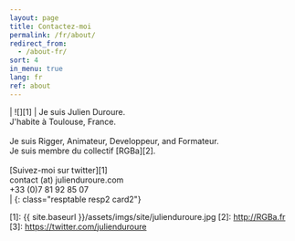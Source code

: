 ```yaml
---
layout: page
title: Contactez-moi
permalink: /fr/about/
redirect_from:
  - /about-fr/
sort: 4
in_menu: true
lang: fr
ref: about
---
```


| ![][1] | Je suis Julien Duroure.<br/>J'habite à Toulouse, France.<br/><br/>Je suis Rigger, Animateur, Developpeur, and Formateur.<br/>Je suis membre du collectif [RGBa][2]. <br/><br/>[Suivez-moi sur twitter][1]<br/>contact (at) julienduroure.com<br/>+33 (0)7 81 92 85 07<br/> |
{: class="resptable resp2 card2"}

[1]: {{ site.baseurl }}/assets/imgs/site/julienduroure.jpg
[2]: http://RGBa.fr
[3]: https://twitter.com/julienduroure

